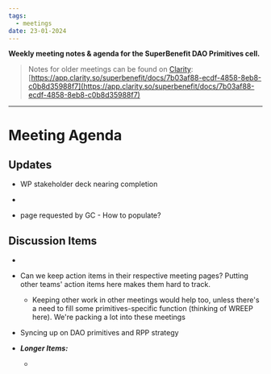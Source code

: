 ```yaml
---
tags:
  - meetings
date: 23-01-2024
---
```

**Weekly meeting notes & agenda for the SuperBenefit DAO Primitives cell.**

> Notes for older meetings can be found on [Clarity](https://app.clarity.so/superbenefit/docs/7b03af88-ecdf-4858-8eb8-c0b8d35988f7):
> [https://app.clarity.so/superbenefit/docs/7b03af88-ecdf-4858-8eb8-c0b8d35988f7](https://app.clarity.so/superbenefit/docs/7b03af88-ecdf-4858-8eb8-c0b8d35988f7)

---

# Meeting Agenda

## Updates

-  WP stakeholder deck nearing completion

- 

-  page requested by GC - How to populate?

## Discussion Items

-  

- Can we keep action items in their respective meeting pages? Putting other teams' action items here makes them hard to track. 

  - Keeping other work in other meetings would help too, unless there's a need to fill some primitives-specific function (thinking of WREEP here). We're packing a lot into these meetings

- Syncing up on DAO primitives and RPP strategy

- **_Longer Items:_**

  -  